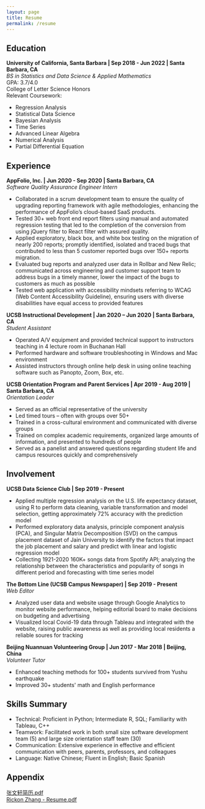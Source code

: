 ```yaml
---
layout: page
title: Resume
permalink: /resume
---
```


## Education
**University of California, Santa Barbara  | Sep 2018 - Jun 2022 | Santa Barbara, CA**   
*BS in Statistics and Data Science & Applied Mathematics*  
GPA: 3.7/4.0  
College of Letter Science Honors  
Relevant Coursework: 
-  Regression Analysis
-  Statistical Data Science
-  Bayesian Analysis
- Time Series
-  Advanced Linear Algebra
- Numerical Analysis
- Partial Differential Equation

## Experience

**AppFolio, Inc. | Jun 2020 - Sep 2020 | Santa Barbara, CA**  
*Software Quality Assurance Engineer Intern* 

- Collaborated in a scrum development team to ensure the quality of upgrading reporting framework with agile methodologies, enhancing the performance of AppFolio’s cloud-based SaaS products. 
- Tested 30+ web front end report filters using manual and automated regression testing that led to the completion of the conversion from using jQuery filter to React filter with assured quality. 
- Applied exploratory, black box, and white box testing on the migration of nearly 200 reports; promptly identified, isolated and traced bugs that contributed to less than 5 customer reported bugs over 150+ reports migration. 
- Evaluated bug reports and analyzed user data in Rollbar and New Relic; communicated across engineering and customer support team to address bugs in a timely manner, lower the impact of the bugs to customers as much as possible
- Tested web application with accessibility mindsets referring to WCAG (Web Content Accessibility Guideline), ensuring users with diverse disabilities have equal access to provided features

**UCSB Instructional Development | Jan 2020 – Jun 2020 | Santa Barbara, CA**  
*Student Assistant*

- Operated A/V equipment and provided technical support to instructors teaching in 4 lecture room in Buchanan Hall
- Performed hardware and software troubleshooting in Windows and Mac environment
- Assisted instructors through online help desk in using online teaching software such as Panopto, Zoom, Box, etc.

**UCSB Orientation Program and Parent Services | Apr 2019 - Aug 2019 | Santa Barbara, CA**  
*Orientation Leader*

- Served as an official representative of the university
- Led timed tours – often with groups over 50+
- Trained in a cross-cultural environment and communicated with diverse groups
- Trained on complex academic requirements, organized large amounts of information, and presented to hundreds of people
- Served as a panelist and answered questions regarding student life and campus resources quickly and comprehensively

## Involvement 
**UCSB Data Science Club | Sep 2019 - Present**  

- Applied multiple regression analysis on the U.S. life expectancy dataset, using R to perform data cleaning, variable transformation and model selection, getting approximately 72% accuracy with the prediction model
- Performed exploratory data analysis, principle component analysis (PCA), and Singular Matrix Decomposition (SVD) on the campus placement dataset of Jain University to identify the factors that impact the job placement and salary and predict with linear and logistic regression model
- Collecting 1921-2020 160K+ songs data from Spotify API; analyzing the relationship between the characteristics and popularity of songs in different period and forecasting with time series model

**The Bottom Line (UCSB Campus Newspaper) | Sep 2019 - Present**  
*Web Editor*

- Analyzed user data and website usage through Google Analytics to monitor website performance, helping editorial board to make decisions on budgeting and advertising
- Visualized local Covid-19 data through Tableau and integrated with the website, raising public awareness as well as providing local residents a reliable soures for tracking

**Beijing Nuannuan Volunteering Group | Jun 2017 - Mar 2018 | Beijing, China**  
*Volunteer Tutor*

- Enhanced teaching methods for 100+ students survived from Yushu earthquake
- Improved 30+ students' math and English performance

## Skills Summary
- Technical: Proficient in Python; Intermediate R, SQL; Familiarity with Tableau, C++  
- Teamwork: Facilitated work in both small size software development team (5) and large size orientation staff team (30)
- Communication: Extensive experience in effective and efficient communication with peers, parents, professors, and colleagues
- Language: Native Chinese; Fluent in English; Basic Spanish

## Appendix

[张文轩简历.pdf](https://github.com/rickonz/rickonz.github.io/blob/master/docs/%E5%BC%A0%E6%96%87%E8%BD%A9%E7%AE%80%E5%8E%86.pdf)  
[Rickon Zhang - Resume.pdf](https://github.com/rickonz/rickonz.github.io/blob/master/docs/RICKON(WENXUAN)%20ZHANG-%20Resume.pdf)

